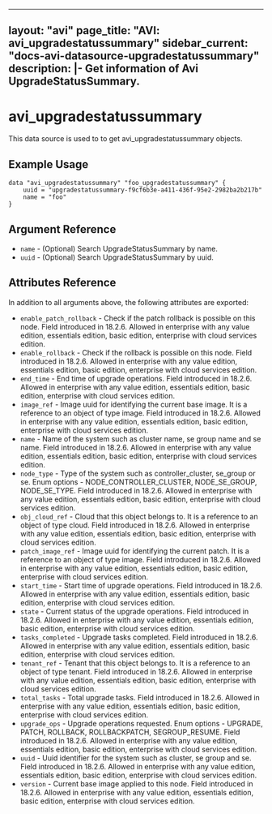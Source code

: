 <!--
    Copyright 2021 VMware, Inc.
    SPDX-License-Identifier: Mozilla Public License 2.0
-->
---
layout: "avi"
page_title: "AVI: avi_upgradestatussummary"
sidebar_current: "docs-avi-datasource-upgradestatussummary"
description: |-
  Get information of Avi UpgradeStatusSummary.
---

# avi_upgradestatussummary

This data source is used to to get avi_upgradestatussummary objects.

## Example Usage

```hcl
data "avi_upgradestatussummary" "foo_upgradestatussummary" {
    uuid = "upgradestatussummary-f9cf6b3e-a411-436f-95e2-2982ba2b217b"
    name = "foo"
}
```

## Argument Reference

* `name` - (Optional) Search UpgradeStatusSummary by name.
* `uuid` - (Optional) Search UpgradeStatusSummary by uuid.

## Attributes Reference

In addition to all arguments above, the following attributes are exported:

* `enable_patch_rollback` - Check if the patch rollback is possible on this node. Field introduced in 18.2.6. Allowed in enterprise with any value edition, essentials edition, basic edition, enterprise with cloud services edition.
* `enable_rollback` - Check if the rollback is possible on this node. Field introduced in 18.2.6. Allowed in enterprise with any value edition, essentials edition, basic edition, enterprise with cloud services edition.
* `end_time` - End time of upgrade operations. Field introduced in 18.2.6. Allowed in enterprise with any value edition, essentials edition, basic edition, enterprise with cloud services edition.
* `image_ref` - Image uuid for identifying the current base image. It is a reference to an object of type image. Field introduced in 18.2.6. Allowed in enterprise with any value edition, essentials edition, basic edition, enterprise with cloud services edition.
* `name` - Name of the system such as cluster name, se group name and se name. Field introduced in 18.2.6. Allowed in enterprise with any value edition, essentials edition, basic edition, enterprise with cloud services edition.
* `node_type` - Type of the system such as controller_cluster, se_group or se. Enum options - NODE_CONTROLLER_CLUSTER, NODE_SE_GROUP, NODE_SE_TYPE. Field introduced in 18.2.6. Allowed in enterprise with any value edition, essentials edition, basic edition, enterprise with cloud services edition.
* `obj_cloud_ref` - Cloud that this object belongs to. It is a reference to an object of type cloud. Field introduced in 18.2.6. Allowed in enterprise with any value edition, essentials edition, basic edition, enterprise with cloud services edition.
* `patch_image_ref` - Image uuid for identifying the current patch. It is a reference to an object of type image. Field introduced in 18.2.6. Allowed in enterprise with any value edition, essentials edition, basic edition, enterprise with cloud services edition.
* `start_time` - Start time of upgrade operations. Field introduced in 18.2.6. Allowed in enterprise with any value edition, essentials edition, basic edition, enterprise with cloud services edition.
* `state` - Current status of the upgrade operations. Field introduced in 18.2.6. Allowed in enterprise with any value edition, essentials edition, basic edition, enterprise with cloud services edition.
* `tasks_completed` - Upgrade tasks completed. Field introduced in 18.2.6. Allowed in enterprise with any value edition, essentials edition, basic edition, enterprise with cloud services edition.
* `tenant_ref` - Tenant that this object belongs to. It is a reference to an object of type tenant. Field introduced in 18.2.6. Allowed in enterprise with any value edition, essentials edition, basic edition, enterprise with cloud services edition.
* `total_tasks` - Total upgrade tasks. Field introduced in 18.2.6. Allowed in enterprise with any value edition, essentials edition, basic edition, enterprise with cloud services edition.
* `upgrade_ops` - Upgrade operations requested. Enum options - UPGRADE, PATCH, ROLLBACK, ROLLBACKPATCH, SEGROUP_RESUME. Field introduced in 18.2.6. Allowed in enterprise with any value edition, essentials edition, basic edition, enterprise with cloud services edition.
* `uuid` - Uuid identifier for the system such as cluster, se group and se. Field introduced in 18.2.6. Allowed in enterprise with any value edition, essentials edition, basic edition, enterprise with cloud services edition.
* `version` - Current base image applied to this node. Field introduced in 18.2.6. Allowed in enterprise with any value edition, essentials edition, basic edition, enterprise with cloud services edition.


